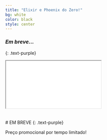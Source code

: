 ```yaml
---
title: "Elixir e Phoenix do Zero!"
bg: white
color: black
style: center
---
```

### *Em breve...*
{: .text-purple}

<!-- <span class="fa-stack subtlecircle" style="font-size:60px; background:rgba(157,61,155,0.1)"> -->
<!--   <i class="fa fa-code fa-stack-1x text-white"></i> -->
<!--   <i class="fa fa-code fa-stack-1x text-purple"></i> -->
<!-- </span> -->

<div class="icontain">
  <iframe src="//www.youtube.com/embed/G1IbRujko-A" allowfullscreen></iframe>
</div>
<br/>
<br/>
# EM BREVE
{: .text-purple}

Preço promocional por tempo limitado!

